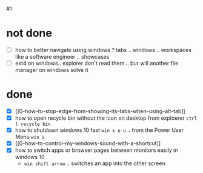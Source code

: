 #1
# not done
- [ ] how to better navigate using windows ? tabs .. windows .. workspaces like a software engineer .. showcases
- [ ] ext4 on windows.. explorer don't read them .. bur will another file manager on windows solve it
# done
- [x] [[0-how-to-stop-edge-from-showing-its-tabs-when-using-alt-tab]]
- [x] how to open recycle bin without the icon on desktop
	from exploerer `ctrl l recycle bin` 
- [x] how to shutdown windows 10 fast
	`win x u u` .. from the Power User Menu `win x`
- [x] [[0-how-to-control-my-windows-sound-with-a-shortcut]]
- [x] how to switch apps or browser pages between monitors easily in windows 10
	- `win shift arrow` .. switches an app into the other screen
